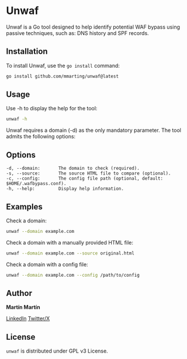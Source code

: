 
# Unwaf

Unwaf is a Go tool designed to help identify potential WAF bypass using passive techniques, such as: DNS history and SPF records.

## Installation

To install Unwaf, use the `go install` command:

```sh
go install github.com/mmarting/unwaf@latest
```

## Usage

Use -h to display the help for the tool:

```sh
unwaf -h
```

Unwaf requires a domain (-d) as the only mandatory parameter. The tool admits the following options:

## Options

    -d, --domain:       The domain to check (required).
    -s, --source:       The source HTML file to compare (optional).
    -c, --config:       The config file path (optional, default: $HOME/.wafbypass.conf).
    -h, --help:         Display help information.

## Examples

Check a domain:

```sh
unwaf --domain example.com
```

Check a domain with a manually provided HTML file:

```sh
unwaf --domain example.com --source original.html
```

Check a domain with a config file:

```sh
unwaf --domain example.com --config /path/to/config
```

## Author

**Martín Martín**

[LinkedIn](https://www.linkedin.com/in/martinmarting/)
[Twitter/X](https://x.com/mmrecon)

## License

`unwaf` is distributed under GPL v3 License.
